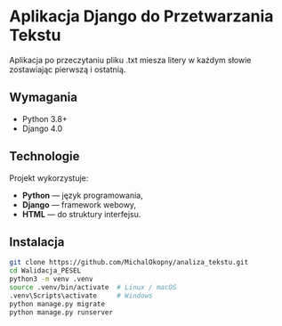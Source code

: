 # Aplikacja Django do Przetwarzania Tekstu

Aplikacja po przeczytaniu pliku .txt miesza litery w każdym słowie zostawiając pierwszą i ostatnią.


## Wymagania

- Python 3.8+
- Django 4.0

## Technologie
Projekt wykorzystuje:
- **Python** — język programowania,
- **Django** — framework webowy,
- **HTML** — do struktury interfejsu.

## Instalacja

```bash
git clone https://github.com/MichalOkopny/analiza_tekstu.git
cd Walidacja_PESEL
python3 -m venv .venv
source .venv/bin/activate  # Linux / macOS
.venv\Scripts\activate     # Windows
python manage.py migrate
python manage.py runserver

